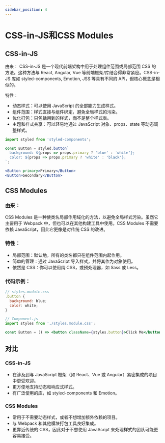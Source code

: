 ```yaml
---
sidebar_position: 4
---
```


# CSS-in-JS和CSS Modules

## CSS-in-JS

由来：
CSS-in-JS 是一个现代前端架构中用于处理组件范围或局部范围 CSS 的方法。这种方法与 React, Angular, Vue 等前端框架/库结合得非常紧密。CSS-in-JS 库如 styled-components, Emotion, JSS 等具有不同的 API，但核心概念是相似的。

特性：

-   动态样式：可以使用 JavaScript 的全部能力生成样式。
-   组件范围：样式直接与组件绑定，避免全局样式的污染。
-   优化打包：只包括用到的样式，而不是整个样式表。
-   主题和样式共享：可以轻易地通过 JavaScript 对象、props、state 等动态调整样式。

```jsx
import styled from 'styled-components';

const Button = styled.button`
  background: ${props => props.primary ? 'blue' : 'white'};
  color: ${props => props.primary ? 'white' : 'black'};
`;

<Button primary>Primary</Button>
<Button>Secondary</Button>
```

## CSS Modules

### 由来：

CSS Modules 是一种使类名局部作用域化的方法，以避免全局样式污染。虽然它主要用于 Webpack 中，但也可以在其他构建工具中使用。CSS Modules 不需要依赖 JavaScript，因此它更像是对传统 CSS 的改进。

### 特性：

-   局部范围：默认地，所有的类名都只在组件范围内起作用。
-   简单的管理：通过 JavaScript 导入样式，并将其作为对象使用。
-   依然是 CSS：你可以使用纯 CSS，或预处理器，如 Sass 或 Less。

### 代码示例：

```jsx
// styles.module.css
.button {
  background: blue;
  color: white;
}

// Component.js
import styles from './styles.module.css';

const Button = () => <button className={styles.button}>Click Me</button>;
```

## 对比

### CSS-in-JS

-   在涉及到与 JavaScript 框架（如 React、Vue 或 Angular）紧密集成的项目中更受欢迎。
-   更方便地支持动态和响应式样式。
-   有广泛使用的库，如 styled-components 和 Emotion。

### CSS Modules

-   常用于不需要动态样式，或者不想增加额外依赖的项目。
-   与 Webpack 和其他模块打包工具良好集成。
-   更靠近传统的 CSS，因此对于不想使用 JavaScript 来处理样式的团队可能更容易接受。
